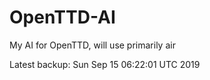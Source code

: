 # OpenTTD-AI
My AI for OpenTTD, will use primarily air

Latest backup: Sun Sep 15 06:22:01 UTC 2019
